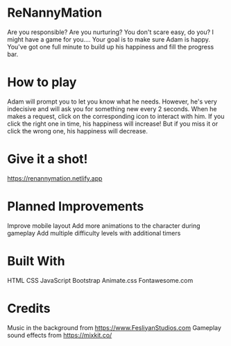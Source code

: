 # ReNannyMation
Are you responsible? Are you nurturing? You don't scare easy, do you? I might have a game for you....
Your goal is to make sure Adam is happy. You've got one full minute to build up his happiness and fill the progress bar. 

# How to play
Adam will prompt you to let you know what he needs. However, he's very indecisive and will ask you for something new every 2 seconds. When he makes a request, click on the corresponding icon to interact with him. If you click the right one in time, his happiness will increase! But if you miss it or click the wrong one, his happiness will decrease. 

# Give it a shot!
https://renannymation.netlify.app

# Planned Improvements
Improve mobile layout
Add more animations to the character during gameplay
Add multiple difficulty levels with additional timers

# Built With
HTML
CSS
JavaScript
Bootstrap
Animate.css
Fontawesome.com

# Credits
Music in the background from https://www.FesliyanStudios.com
Gameplay sound effects from https://mixkit.co/